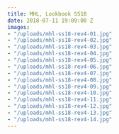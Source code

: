 ```yaml
---
title: MHL, Lookbook SS18
date: 2018-07-11 19:09:00 Z
images:
- "/uploads/mhl-ss18-rev4-01.jpg"
- "/uploads/mhl-ss18-rev4-02.jpg"
- "/uploads/mhl-ss18-rev4-03.jpg"
- "/uploads/mhl-ss18-rev4-04.jpg"
- "/uploads/mhl-ss18-rev4-05.jpg"
- "/uploads/mhl-ss18-rev4-06.jpg"
- "/uploads/mhl-ss18-rev4-07.jpg"
- "/uploads/mhl-ss18-rev4-08.jpg"
- "/uploads/mhl-ss18-rev4-09.jpg"
- "/uploads/mhl-ss18-rev4-10.jpg"
- "/uploads/mhl-ss18-rev4-11.jpg"
- "/uploads/mhl-ss18-rev4-12.jpg"
- "/uploads/mhl-ss18-rev4-13.jpg"
- "/uploads/mhl-ss18-rev4-14.jpg"
---
```


